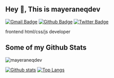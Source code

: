 ## Hey 👋, This is mayeraneqdev
[![Gmail Badge](https://img.shields.io/badge/-kontakt.mayeraneq@gmail.com-c14438?style=flat&logo=Gmail&logoColor=white&link=mailto:kontakt.mayeraneq@gmail.com)](mailto:kontakt.mayeraneq@gmail.com) [![Github Badge](https://img.shields.io/badge/-mayeraneqdev-grey?style=flat&logo=github&logoColor=white&link=https://github.com/mayeraneqdev/)](https://www.github.com/mayeraneqdev/) [![Twitter Badge](https://img.shields.io/badge/-mayeraneq-00acee?style=flat&logo=twitter&logoColor=white&link=https://twitter.com/mayeraneq/)](https://www.twitter.com/mayeraneq/) <p align='left'>frontend html/css/js developer</p>
## Some of my Github Stats
<p align=left> <img src=https://komarev.com/ghpvc/?username=mayeraneqdev alt=mayeraneqdev /> </p>

[![Github stats](https://github-readme-stats.vercel.app/api?username=mayeraneqdev&show_icons=true&include_all_commits=true)](https://github.com/mayeraneqdev/github-readme-stats)
[![Top Langs](https://github-readme-stats.vercel.app/api/top-langs/?username=mayeraneqdev&layout=compact)](https://github.com/mayeraneqdev/github-readme-stats)
